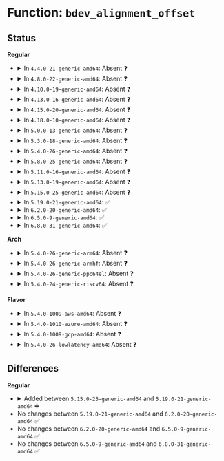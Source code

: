 # Function: <code>bdev_alignment_offset</code>

## Status
<b>Regular</b>
<ul>
<li>
<details>
<summary>In <code>4.4.0-21-generic-amd64</code>: Absent ❓</summary>

```json
{
  "name": "bdev_alignment_offset",
  "collision_type": "Static Duplication",
  "inline_type": "Full",
  "funcs": [
    {
      "addr": 18446744071582815387,
      "name": "bdev_alignment_offset",
      "external": false,
      "loc": "include/linux/blkdev.h:1251",
      "file": "block/ioctl.c",
      "inline": "declared, inlined",
      "caller_inline": [
        "block/ioctl.c:blkdev_ioctl"
      ],
      "caller_func": []
    },
    {
      "addr": 18446744071582932888,
      "name": "bdev_alignment_offset",
      "external": false,
      "loc": "include/linux/blkdev.h:1251",
      "file": "block/compat_ioctl.c",
      "inline": "declared, inlined",
      "caller_inline": [
        "block/compat_ioctl.c:compat_blkdev_ioctl"
      ],
      "caller_func": []
    }
  ],
  "symbols": []
}
```
</details>
</li>
<li>
<details>
<summary>In <code>4.8.0-22-generic-amd64</code>: Absent ❓</summary>

```json
{
  "name": "bdev_alignment_offset",
  "collision_type": "Static Duplication",
  "inline_type": "Full",
  "funcs": [
    {
      "addr": 18446744071583094675,
      "name": "bdev_alignment_offset",
      "external": false,
      "loc": "include/linux/blkdev.h:1280",
      "file": "block/ioctl.c",
      "inline": "declared, inlined",
      "caller_inline": [
        "block/ioctl.c:blkdev_ioctl"
      ],
      "caller_func": []
    },
    {
      "addr": 18446744071583220296,
      "name": "bdev_alignment_offset",
      "external": false,
      "loc": "include/linux/blkdev.h:1280",
      "file": "block/compat_ioctl.c",
      "inline": "declared, inlined",
      "caller_inline": [
        "block/compat_ioctl.c:compat_blkdev_ioctl"
      ],
      "caller_func": []
    }
  ],
  "symbols": []
}
```
</details>
</li>
<li>
<details>
<summary>In <code>4.10.0-19-generic-amd64</code>: Absent ❓</summary>

```json
{
  "name": "bdev_alignment_offset",
  "collision_type": "Static Duplication",
  "inline_type": "Full",
  "funcs": [
    {
      "addr": 18446744071583204991,
      "name": "bdev_alignment_offset",
      "external": false,
      "loc": "include/linux/blkdev.h:1445",
      "file": "block/ioctl.c",
      "inline": "declared, inlined",
      "caller_inline": [
        "block/ioctl.c:blkdev_ioctl"
      ],
      "caller_func": []
    },
    {
      "addr": 18446744071583326280,
      "name": "bdev_alignment_offset",
      "external": false,
      "loc": "include/linux/blkdev.h:1445",
      "file": "block/compat_ioctl.c",
      "inline": "declared, inlined",
      "caller_inline": [
        "block/compat_ioctl.c:compat_blkdev_ioctl"
      ],
      "caller_func": []
    }
  ],
  "symbols": []
}
```
</details>
</li>
<li>
<details>
<summary>In <code>4.13.0-16-generic-amd64</code>: Absent ❓</summary>

```json
{
  "name": "bdev_alignment_offset",
  "collision_type": "Static Duplication",
  "inline_type": "Full",
  "funcs": [
    {
      "addr": 18446744071583263183,
      "name": "bdev_alignment_offset",
      "external": false,
      "loc": "include/linux/blkdev.h:1483",
      "file": "block/ioctl.c",
      "inline": "declared, inlined",
      "caller_inline": [
        "block/ioctl.c:blkdev_ioctl"
      ],
      "caller_func": []
    },
    {
      "addr": 18446744071583385238,
      "name": "bdev_alignment_offset",
      "external": false,
      "loc": "include/linux/blkdev.h:1483",
      "file": "block/compat_ioctl.c",
      "inline": "declared, inlined",
      "caller_inline": [
        "block/compat_ioctl.c:compat_blkdev_ioctl"
      ],
      "caller_func": []
    }
  ],
  "symbols": []
}
```
</details>
</li>
<li>
<details>
<summary>In <code>4.15.0-20-generic-amd64</code>: Absent ❓</summary>

```json
{
  "name": "bdev_alignment_offset",
  "collision_type": "Static Duplication",
  "inline_type": "Full",
  "funcs": [
    {
      "addr": 18446744071583442786,
      "name": "bdev_alignment_offset",
      "external": false,
      "loc": "include/linux/blkdev.h:1498",
      "file": "block/ioctl.c",
      "inline": "declared, inlined",
      "caller_inline": [
        "block/ioctl.c:blkdev_ioctl"
      ],
      "caller_func": []
    },
    {
      "addr": 18446744071583564582,
      "name": "bdev_alignment_offset",
      "external": false,
      "loc": "include/linux/blkdev.h:1498",
      "file": "block/compat_ioctl.c",
      "inline": "declared, inlined",
      "caller_inline": [
        "block/compat_ioctl.c:compat_blkdev_ioctl"
      ],
      "caller_func": []
    }
  ],
  "symbols": []
}
```
</details>
</li>
<li>
<details>
<summary>In <code>4.18.0-10-generic-amd64</code>: Absent ❓</summary>

```json
{
  "name": "bdev_alignment_offset",
  "collision_type": "Static Duplication",
  "inline_type": "Full",
  "funcs": [
    {
      "addr": 18446744071583654131,
      "name": "bdev_alignment_offset",
      "external": false,
      "loc": "include/linux/blkdev.h:1539",
      "file": "block/ioctl.c",
      "inline": "declared, inlined",
      "caller_inline": [
        "block/ioctl.c:blkdev_ioctl"
      ],
      "caller_func": []
    },
    {
      "addr": 18446744071583780523,
      "name": "bdev_alignment_offset",
      "external": false,
      "loc": "include/linux/blkdev.h:1539",
      "file": "block/compat_ioctl.c",
      "inline": "declared, inlined",
      "caller_inline": [
        "block/compat_ioctl.c:compat_blkdev_ioctl"
      ],
      "caller_func": []
    }
  ],
  "symbols": []
}
```
</details>
</li>
<li>
<details>
<summary>In <code>5.0.0-13-generic-amd64</code>: Absent ❓</summary>

```json
{
  "name": "bdev_alignment_offset",
  "collision_type": "Static Duplication",
  "inline_type": "Full",
  "funcs": [
    {
      "addr": 18446744071583762083,
      "name": "bdev_alignment_offset",
      "external": false,
      "loc": "include/linux/blkdev.h:1318",
      "file": "block/ioctl.c",
      "inline": "declared, inlined",
      "caller_inline": [
        "block/ioctl.c:blkdev_ioctl"
      ],
      "caller_func": []
    },
    {
      "addr": 18446744071583860587,
      "name": "bdev_alignment_offset",
      "external": false,
      "loc": "include/linux/blkdev.h:1318",
      "file": "block/compat_ioctl.c",
      "inline": "declared, inlined",
      "caller_inline": [
        "block/compat_ioctl.c:compat_blkdev_ioctl"
      ],
      "caller_func": []
    }
  ],
  "symbols": []
}
```
</details>
</li>
<li>
<details>
<summary>In <code>5.3.0-18-generic-amd64</code>: Absent ❓</summary>

```json
{
  "name": "bdev_alignment_offset",
  "collision_type": "Static Duplication",
  "inline_type": "Full",
  "funcs": [
    {
      "addr": 18446744071583951560,
      "name": "bdev_alignment_offset",
      "external": false,
      "loc": "include/linux/blkdev.h:1332",
      "file": "block/ioctl.c",
      "inline": "declared, inlined",
      "caller_inline": [
        "block/ioctl.c:blkdev_ioctl"
      ],
      "caller_func": []
    },
    {
      "addr": 18446744071584052689,
      "name": "bdev_alignment_offset",
      "external": false,
      "loc": "include/linux/blkdev.h:1332",
      "file": "block/compat_ioctl.c",
      "inline": "declared, inlined",
      "caller_inline": [
        "block/compat_ioctl.c:compat_blkdev_ioctl"
      ],
      "caller_func": []
    }
  ],
  "symbols": []
}
```
</details>
</li>
<li>
<details>
<summary>In <code>5.4.0-26-generic-amd64</code>: Absent ❓</summary>

```json
{
  "name": "bdev_alignment_offset",
  "collision_type": "Static Duplication",
  "inline_type": "Full",
  "funcs": [
    {
      "addr": 18446744071584055047,
      "name": "bdev_alignment_offset",
      "external": false,
      "loc": "include/linux/blkdev.h:1359",
      "file": "block/ioctl.c",
      "inline": "declared, inlined",
      "caller_inline": [
        "block/ioctl.c:blkdev_ioctl"
      ],
      "caller_func": []
    },
    {
      "addr": 18446744071584174433,
      "name": "bdev_alignment_offset",
      "external": false,
      "loc": "include/linux/blkdev.h:1359",
      "file": "block/compat_ioctl.c",
      "inline": "declared, inlined",
      "caller_inline": [
        "block/compat_ioctl.c:compat_blkdev_ioctl"
      ],
      "caller_func": []
    }
  ],
  "symbols": []
}
```
</details>
</li>
<li>
<details>
<summary>In <code>5.8.0-25-generic-amd64</code>: Absent ❓</summary>

```json
{
  "name": "bdev_alignment_offset",
  "collision_type": "Unique Static",
  "inline_type": "Full",
  "funcs": [
    {
      "addr": 18446744071584449471,
      "name": "bdev_alignment_offset",
      "external": false,
      "loc": "include/linux/blkdev.h:1393",
      "file": "block/ioctl.c",
      "inline": "declared, inlined",
      "caller_inline": [
        "block/ioctl.c:blkdev_common_ioctl"
      ],
      "caller_func": []
    }
  ],
  "symbols": []
}
```
</details>
</li>
<li>
<details>
<summary>In <code>5.11.0-16-generic-amd64</code>: Absent ❓</summary>

```json
{
  "name": "bdev_alignment_offset",
  "collision_type": "Unique Static",
  "inline_type": "Full",
  "funcs": [
    {
      "addr": 18446744071584565537,
      "name": "bdev_alignment_offset",
      "external": false,
      "loc": "include/linux/blkdev.h:1494",
      "file": "block/ioctl.c",
      "inline": "declared, inlined",
      "caller_inline": [
        "block/ioctl.c:blkdev_common_ioctl"
      ],
      "caller_func": []
    }
  ],
  "symbols": []
}
```
</details>
</li>
<li>
<details>
<summary>In <code>5.13.0-19-generic-amd64</code>: Absent ❓</summary>

```json
{
  "name": "bdev_alignment_offset",
  "collision_type": "Unique Static",
  "inline_type": "Full",
  "funcs": [
    {
      "addr": 18446744071584598434,
      "name": "bdev_alignment_offset",
      "external": false,
      "loc": "include/linux/blkdev.h:1491",
      "file": "block/ioctl.c",
      "inline": "declared, inlined",
      "caller_inline": [
        "block/ioctl.c:blkdev_common_ioctl"
      ],
      "caller_func": []
    }
  ],
  "symbols": []
}
```
</details>
</li>
<li>
<details>
<summary>In <code>5.15.0-25-generic-amd64</code>: Absent ❓</summary>

```json
{
  "name": "bdev_alignment_offset",
  "collision_type": "Unique Static",
  "inline_type": "Full",
  "funcs": [
    {
      "addr": 18446744071585013223,
      "name": "bdev_alignment_offset",
      "external": false,
      "loc": "include/linux/blkdev.h:1466",
      "file": "block/ioctl.c",
      "inline": "declared, inlined",
      "caller_inline": [
        "block/ioctl.c:blkdev_common_ioctl"
      ],
      "caller_func": []
    }
  ],
  "symbols": []
}
```
</details>
</li>
<li>
<details>
<summary>In <code>5.19.0-21-generic-amd64</code>: ✅</summary>

```c
int bdev_alignment_offset(struct block_device * bdev)
```

```json
{
  "name": "bdev_alignment_offset",
  "collision_type": "Unique Global",
  "inline_type": "No",
  "funcs": [
    {
      "addr": 18446744071585647360,
      "name": "bdev_alignment_offset",
      "external": true,
      "loc": "block/blk-settings.c:953",
      "file": "block/blk-settings.c",
      "inline": "seen, unknown",
      "caller_inline": [],
      "caller_func": [
        "block/ioctl.c:blkdev_common_ioctl",
        "block/partitions/core.c:part_alignment_offset_show"
      ]
    }
  ],
  "symbols": [
    {
      "addr": 18446744071585647360,
      "name": "bdev_alignment_offset",
      "section": ".text",
      "bind": "STB_GLOBAL",
      "size": 114
    }
  ]
}
```
</details>
</li>
<li>
<details>
<summary>In <code>6.2.0-20-generic-amd64</code>: ✅</summary>

```c
int bdev_alignment_offset(struct block_device * bdev)
```

```json
{
  "name": "bdev_alignment_offset",
  "collision_type": "Unique Global",
  "inline_type": "No",
  "funcs": [
    {
      "addr": 18446744071586419792,
      "name": "bdev_alignment_offset",
      "external": true,
      "loc": "block/blk-settings.c:955",
      "file": "block/blk-settings.c",
      "inline": "seen, unknown",
      "caller_inline": [],
      "caller_func": [
        "block/ioctl.c:blkdev_common_ioctl",
        "block/partitions/core.c:part_alignment_offset_show"
      ]
    }
  ],
  "symbols": [
    {
      "addr": 18446744071586419792,
      "name": "bdev_alignment_offset",
      "section": ".text",
      "bind": "STB_GLOBAL",
      "size": 114
    }
  ]
}
```
</details>
</li>
<li>
<details>
<summary>In <code>6.5.0-9-generic-amd64</code>: ✅</summary>

```c
int bdev_alignment_offset(struct block_device * bdev)
```

```json
{
  "name": "bdev_alignment_offset",
  "collision_type": "Unique Global",
  "inline_type": "No",
  "funcs": [
    {
      "addr": 18446744071586667296,
      "name": "bdev_alignment_offset",
      "external": true,
      "loc": "block/blk-settings.c:965",
      "file": "block/blk-settings.c",
      "inline": "seen, unknown",
      "caller_inline": [],
      "caller_func": [
        "block/ioctl.c:blkdev_common_ioctl",
        "block/partitions/core.c:part_alignment_offset_show"
      ]
    }
  ],
  "symbols": [
    {
      "addr": 18446744071586667296,
      "name": "bdev_alignment_offset",
      "section": ".text",
      "bind": "STB_GLOBAL",
      "size": 108
    }
  ]
}
```
</details>
</li>
<li>
<details>
<summary>In <code>6.8.0-31-generic-amd64</code>: ✅</summary>

```c
int bdev_alignment_offset(struct block_device * bdev)
```

```json
{
  "name": "bdev_alignment_offset",
  "collision_type": "Unique Global",
  "inline_type": "No",
  "funcs": [
    {
      "addr": 18446744071586938352,
      "name": "bdev_alignment_offset",
      "external": true,
      "loc": "block/blk-settings.c:906",
      "file": "block/blk-settings.c",
      "inline": "seen, unknown",
      "caller_inline": [],
      "caller_func": [
        "block/ioctl.c:blkdev_common_ioctl",
        "block/partitions/core.c:part_alignment_offset_show"
      ]
    }
  ],
  "symbols": [
    {
      "addr": 18446744071586938352,
      "name": "bdev_alignment_offset",
      "section": ".text",
      "bind": "STB_GLOBAL",
      "size": 108
    }
  ]
}
```
</details>
</li>
</ul>
<b>Arch</b>
<ul>
<li>
<details>
<summary>In <code>5.4.0-26-generic-arm64</code>: Absent ❓</summary>

```json
{
  "name": "bdev_alignment_offset",
  "collision_type": "Static Duplication",
  "inline_type": "Full",
  "funcs": [
    {
      "addr": 18446603336495893760,
      "name": "bdev_alignment_offset",
      "external": false,
      "loc": "include/linux/blkdev.h:1359",
      "file": "block/ioctl.c",
      "inline": "declared, inlined",
      "caller_inline": [
        "block/ioctl.c:blkdev_ioctl"
      ],
      "caller_func": []
    },
    {
      "addr": 18446603336496038840,
      "name": "bdev_alignment_offset",
      "external": false,
      "loc": "include/linux/blkdev.h:1359",
      "file": "block/compat_ioctl.c",
      "inline": "declared, inlined",
      "caller_inline": [
        "block/compat_ioctl.c:compat_blkdev_ioctl"
      ],
      "caller_func": []
    }
  ],
  "symbols": []
}
```
</details>
</li>
<li>
<details>
<summary>In <code>5.4.0-26-generic-armhf</code>: Absent ❓</summary>

```json
{
  "name": "bdev_alignment_offset",
  "collision_type": "Unique Static",
  "inline_type": "Full",
  "funcs": [
    {
      "addr": 3229237312,
      "name": "bdev_alignment_offset",
      "external": false,
      "loc": "include/linux/blkdev.h:1359",
      "file": "block/ioctl.c",
      "inline": "declared, inlined",
      "caller_inline": [
        "block/ioctl.c:blkdev_ioctl"
      ],
      "caller_func": []
    }
  ],
  "symbols": []
}
```
</details>
</li>
<li>
<details>
<summary>In <code>5.4.0-26-generic-ppc64el</code>: Absent ❓</summary>

```json
{
  "name": "bdev_alignment_offset",
  "collision_type": "Static Duplication",
  "inline_type": "Full",
  "funcs": [
    {
      "addr": 13835058055290097484,
      "name": "bdev_alignment_offset",
      "external": false,
      "loc": "include/linux/blkdev.h:1359",
      "file": "block/ioctl.c",
      "inline": "declared, inlined",
      "caller_inline": [
        "block/ioctl.c:blkdev_ioctl"
      ],
      "caller_func": []
    },
    {
      "addr": 13835058055290268932,
      "name": "bdev_alignment_offset",
      "external": false,
      "loc": "include/linux/blkdev.h:1359",
      "file": "block/compat_ioctl.c",
      "inline": "declared, inlined",
      "caller_inline": [
        "block/compat_ioctl.c:compat_blkdev_ioctl"
      ],
      "caller_func": []
    }
  ],
  "symbols": []
}
```
</details>
</li>
<li>
<details>
<summary>In <code>5.4.0-24-generic-riscv64</code>: Absent ❓</summary>

```json
{
  "name": "bdev_alignment_offset",
  "collision_type": "Unique Static",
  "inline_type": "Full",
  "funcs": [
    {
      "addr": 18446743936275011398,
      "name": "bdev_alignment_offset",
      "external": false,
      "loc": "include/linux/blkdev.h:1359",
      "file": "block/ioctl.c",
      "inline": "declared, inlined",
      "caller_inline": [
        "block/ioctl.c:blkdev_ioctl"
      ],
      "caller_func": []
    }
  ],
  "symbols": []
}
```
</details>
</li>
</ul>
<b>Flavor</b>
<ul>
<li>
<details>
<summary>In <code>5.4.0-1009-aws-amd64</code>: Absent ❓</summary>

```json
{
  "name": "bdev_alignment_offset",
  "collision_type": "Static Duplication",
  "inline_type": "Full",
  "funcs": [
    {
      "addr": 18446744071584023783,
      "name": "bdev_alignment_offset",
      "external": false,
      "loc": "include/linux/blkdev.h:1359",
      "file": "block/ioctl.c",
      "inline": "declared, inlined",
      "caller_inline": [
        "block/ioctl.c:blkdev_ioctl"
      ],
      "caller_func": []
    },
    {
      "addr": 18446744071584143169,
      "name": "bdev_alignment_offset",
      "external": false,
      "loc": "include/linux/blkdev.h:1359",
      "file": "block/compat_ioctl.c",
      "inline": "declared, inlined",
      "caller_inline": [
        "block/compat_ioctl.c:compat_blkdev_ioctl"
      ],
      "caller_func": []
    }
  ],
  "symbols": []
}
```
</details>
</li>
<li>
<details>
<summary>In <code>5.4.0-1010-azure-amd64</code>: Absent ❓</summary>

```json
{
  "name": "bdev_alignment_offset",
  "collision_type": "Static Duplication",
  "inline_type": "Full",
  "funcs": [
    {
      "addr": 18446744071583959591,
      "name": "bdev_alignment_offset",
      "external": false,
      "loc": "include/linux/blkdev.h:1359",
      "file": "block/ioctl.c",
      "inline": "declared, inlined",
      "caller_inline": [
        "block/ioctl.c:blkdev_ioctl"
      ],
      "caller_func": []
    },
    {
      "addr": 18446744071584078705,
      "name": "bdev_alignment_offset",
      "external": false,
      "loc": "include/linux/blkdev.h:1359",
      "file": "block/compat_ioctl.c",
      "inline": "declared, inlined",
      "caller_inline": [
        "block/compat_ioctl.c:compat_blkdev_ioctl"
      ],
      "caller_func": []
    }
  ],
  "symbols": []
}
```
</details>
</li>
<li>
<details>
<summary>In <code>5.4.0-1009-gcp-amd64</code>: Absent ❓</summary>

```json
{
  "name": "bdev_alignment_offset",
  "collision_type": "Static Duplication",
  "inline_type": "Full",
  "funcs": [
    {
      "addr": 18446744071584007543,
      "name": "bdev_alignment_offset",
      "external": false,
      "loc": "include/linux/blkdev.h:1359",
      "file": "block/ioctl.c",
      "inline": "declared, inlined",
      "caller_inline": [
        "block/ioctl.c:blkdev_ioctl"
      ],
      "caller_func": []
    },
    {
      "addr": 18446744071584126929,
      "name": "bdev_alignment_offset",
      "external": false,
      "loc": "include/linux/blkdev.h:1359",
      "file": "block/compat_ioctl.c",
      "inline": "declared, inlined",
      "caller_inline": [
        "block/compat_ioctl.c:compat_blkdev_ioctl"
      ],
      "caller_func": []
    }
  ],
  "symbols": []
}
```
</details>
</li>
<li>
<details>
<summary>In <code>5.4.0-26-lowlatency-amd64</code>: Absent ❓</summary>

```json
{
  "name": "bdev_alignment_offset",
  "collision_type": "Static Duplication",
  "inline_type": "Full",
  "funcs": [
    {
      "addr": 18446744071584109959,
      "name": "bdev_alignment_offset",
      "external": false,
      "loc": "include/linux/blkdev.h:1359",
      "file": "block/ioctl.c",
      "inline": "declared, inlined",
      "caller_inline": [
        "block/ioctl.c:blkdev_ioctl"
      ],
      "caller_func": []
    },
    {
      "addr": 18446744071584230977,
      "name": "bdev_alignment_offset",
      "external": false,
      "loc": "include/linux/blkdev.h:1359",
      "file": "block/compat_ioctl.c",
      "inline": "declared, inlined",
      "caller_inline": [
        "block/compat_ioctl.c:compat_blkdev_ioctl"
      ],
      "caller_func": []
    }
  ],
  "symbols": []
}
```
</details>
</li>
</ul>

## Differences
<b>Regular</b>
<ul>
<li>
<details>
<summary>Added between <code>5.15.0-25-generic-amd64</code> and <code>5.19.0-21-generic-amd64</code> ➕</summary>

```c
int bdev_alignment_offset(struct block_device * bdev)
```
</details>
</li>
<li>
No changes between <code>5.19.0-21-generic-amd64</code> and <code>6.2.0-20-generic-amd64</code> ✅
</li>
<li>
No changes between <code>6.2.0-20-generic-amd64</code> and <code>6.5.0-9-generic-amd64</code> ✅
</li>
<li>
No changes between <code>6.5.0-9-generic-amd64</code> and <code>6.8.0-31-generic-amd64</code> ✅
</li>
</ul>
